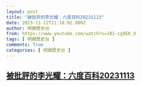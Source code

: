 ```yaml
---
layout: post
title: "被批評的李光耀：六度百科20231113"
date: 2023-11-12T21:18:02.000Z
author: 明鏡歷史台
from: https://www.youtube.com/watch?v=J81-cg0EK_U
tags: [ 明鏡歷史台 ]
comments: True
categories: [ 明鏡歷史台 ]
---
```

<!--1699823882000-->
[被批評的李光耀：六度百科20231113](https://www.youtube.com/watch?v=J81-cg0EK_U)
------

<div>

</div>
